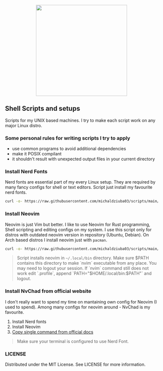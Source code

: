 <p align="center">
  <img width="300" src="https://github.com/michaldziuba03/scripts/assets/43048524/98580b6a-57f2-4e1b-b61c-303cf3575756" />  
</p>

## Shell Scripts and setups
Scripts for my UNIX based machines. I try to make each script work on any major Linux distro.

### Some personal rules for writing scripts I try to apply
- use common programs to avoid additional dependencies
- make it POSIX compilant
- it shouldn't result with unexpected output files in your current directory

### Install Nerd Fonts
Nerd fonts are essential part of my every Linux setup. They are required by many fancy configs for shell or text editors. Script just install my favourite nerd fonts.
```sh
curl -o- https://raw.githubusercontent.com/michaldziuba03/scripts/main/install-fonts.sh | sh
```

### Install Neovim
Neovim is just Vim but better. I like to use Neovim for Rust programming, Shell scripting and editing configs on my system. I use this script only for distros with outdated neovim version in repository (Ubuntu, Debian). On Arch based distros I install neovim just with `pacman`.
```sh
curl -o- https://raw.githubusercontent.com/michaldziuba03/scripts/main/install-nvim.sh | sh
```

> Script installs neovim in `~/.local/bin` directory. Make sure $PATH contains this directory to make `nvim` executable from any place. You may need to logout your session. If `nvim` command still does not work edit `.profile`, append `PATH="$HOME/.local/bin:$PATH"` and logout.

### Install NvChad from official website
I don't really want to spend my time on mantaining own config for Neovim (I used to spend). Among many configs for neovim around - NvChad is my favourite.

1. Install Nerd fonts
2. Install Neovim
3. [Copy single command from official docs](https://nvchad.com/docs/quickstart/install)

> Make sure your terminal is configured to use Nerd Font.

### LICENSE
Distributed under the MIT License. See LICENSE for more information.

